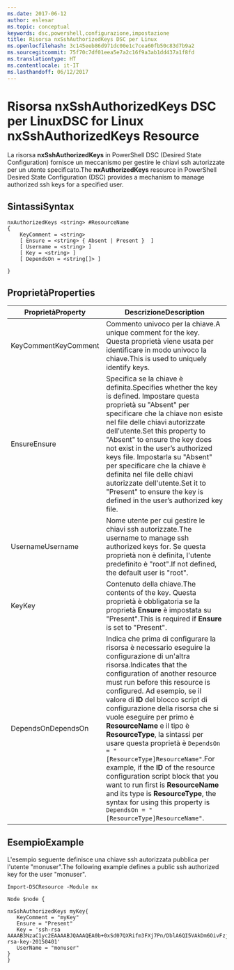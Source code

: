 ```yaml
---
ms.date: 2017-06-12
author: eslesar
ms.topic: conceptual
keywords: dsc,powershell,configurazione,impostazione
title: Risorsa nxSshAuthorizedKeys DSC per Linux
ms.openlocfilehash: 3c145eeb86d971dc00e1c7cea60fb50c83d7b9a2
ms.sourcegitcommit: 75f70c7df01eea5e7a2c16f9a3ab1dd437a1f8fd
ms.translationtype: HT
ms.contentlocale: it-IT
ms.lasthandoff: 06/12/2017
---
```

# <a name="dsc-for-linux-nxsshauthorizedkeys-resource"></a><span data-ttu-id="26c21-103">Risorsa nxSshAuthorizedKeys DSC per Linux</span><span class="sxs-lookup"><span data-stu-id="26c21-103">DSC for Linux nxSshAuthorizedKeys Resource</span></span>

<span data-ttu-id="26c21-104">La risorsa **nxSshAuthorizedKeys** in PowerShell DSC (Desired State Configuration) fornisce un meccanismo per gestire le chiavi ssh autorizzate per un utente specificato.</span><span class="sxs-lookup"><span data-stu-id="26c21-104">The **nxAuthorizedKeys** resource in PowerShell Desired State Configuration (DSC) provides a mechanism to manage authorized ssh keys for a specified user.</span></span>

## <a name="syntax"></a><span data-ttu-id="26c21-105">Sintassi</span><span class="sxs-lookup"><span data-stu-id="26c21-105">Syntax</span></span>

```
nxAuthorizedKeys <string> #ResourceName
{
    KeyComment = <string>
    [ Ensure = <string> { Absent | Present }  ]
    [ Username = <string> ]
    [ Key = <string> ]
    [ DependsOn = <string[]> ]

}
```

## <a name="properties"></a><span data-ttu-id="26c21-106">Proprietà</span><span class="sxs-lookup"><span data-stu-id="26c21-106">Properties</span></span>

|  <span data-ttu-id="26c21-107">Proprietà</span><span class="sxs-lookup"><span data-stu-id="26c21-107">Property</span></span> |  <span data-ttu-id="26c21-108">Descrizione</span><span class="sxs-lookup"><span data-stu-id="26c21-108">Description</span></span> | 
|---|---|
| <span data-ttu-id="26c21-109">KeyComment</span><span class="sxs-lookup"><span data-stu-id="26c21-109">KeyComment</span></span>| <span data-ttu-id="26c21-110">Commento univoco per la chiave.</span><span class="sxs-lookup"><span data-stu-id="26c21-110">A unique comment for the key.</span></span> <span data-ttu-id="26c21-111">Questa proprietà viene usata per identificare in modo univoco la chiave.</span><span class="sxs-lookup"><span data-stu-id="26c21-111">This is used to uniquely identify keys.</span></span>| 
| <span data-ttu-id="26c21-112">Ensure</span><span class="sxs-lookup"><span data-stu-id="26c21-112">Ensure</span></span>| <span data-ttu-id="26c21-113">Specifica se la chiave è definita.</span><span class="sxs-lookup"><span data-stu-id="26c21-113">Specifies whether the key is defined.</span></span> <span data-ttu-id="26c21-114">Impostare questa proprietà su "Absent" per specificare che la chiave non esiste nel file delle chiavi autorizzate dell'utente.</span><span class="sxs-lookup"><span data-stu-id="26c21-114">Set this property to "Absent" to ensure the key does not exist in the user’s authorized keys file.</span></span> <span data-ttu-id="26c21-115">Impostarla su "Absent" per specificare che la chiave è definita nel file delle chiavi autorizzate dell'utente.</span><span class="sxs-lookup"><span data-stu-id="26c21-115">Set it to "Present" to ensure the key is defined in the user’s authorized key file.</span></span>| 
| <span data-ttu-id="26c21-116">Username</span><span class="sxs-lookup"><span data-stu-id="26c21-116">Username</span></span>| <span data-ttu-id="26c21-117">Nome utente per cui gestire le chiavi ssh autorizzate.</span><span class="sxs-lookup"><span data-stu-id="26c21-117">The username to manage ssh authorized keys for.</span></span> <span data-ttu-id="26c21-118">Se questa proprietà non è definita, l'utente predefinito è "root".</span><span class="sxs-lookup"><span data-stu-id="26c21-118">If not defined, the default user is "root".</span></span>| 
| <span data-ttu-id="26c21-119">Key</span><span class="sxs-lookup"><span data-stu-id="26c21-119">Key</span></span>| <span data-ttu-id="26c21-120">Contenuto della chiave.</span><span class="sxs-lookup"><span data-stu-id="26c21-120">The contents of the key.</span></span> <span data-ttu-id="26c21-121">Questa proprietà è obbligatoria se la proprietà **Ensure** è impostata su "Present".</span><span class="sxs-lookup"><span data-stu-id="26c21-121">This is required if **Ensure** is set to "Present".</span></span>| 
| <span data-ttu-id="26c21-122">DependsOn</span><span class="sxs-lookup"><span data-stu-id="26c21-122">DependsOn</span></span> | <span data-ttu-id="26c21-123">Indica che prima di configurare la risorsa è necessario eseguire la configurazione di un'altra risorsa.</span><span class="sxs-lookup"><span data-stu-id="26c21-123">Indicates that the configuration of another resource must run before this resource is configured.</span></span> <span data-ttu-id="26c21-124">Ad esempio, se il valore di **ID** del blocco script di configurazione della risorsa che si vuole eseguire per primo è **ResourceName** e il tipo è **ResourceType**, la sintassi per usare questa proprietà è `DependsOn = "[ResourceType]ResourceName"`.</span><span class="sxs-lookup"><span data-stu-id="26c21-124">For example, if the **ID** of the resource configuration script block that you want to run first is **ResourceName** and its type is **ResourceType**, the syntax for using this property is `DependsOn = "[ResourceType]ResourceName"`.</span></span>| 

## <a name="example"></a><span data-ttu-id="26c21-125">Esempio</span><span class="sxs-lookup"><span data-stu-id="26c21-125">Example</span></span>

<span data-ttu-id="26c21-126">L'esempio seguente definisce una chiave ssh autorizzata pubblica per l'utente "monuser".</span><span class="sxs-lookup"><span data-stu-id="26c21-126">The following example defines a public ssh authorized key for the user "monuser".</span></span>

```
Import-DSCResource -Module nx 

Node $node {

nxSshAuthorizedKeys myKey{
   KeyComment = "myKey"
   Ensure = "Present"
   Key = 'ssh-rsa AAAAB3NzaC1yc2EAAAABJQAAAQEA0b+0xSd07QXRifm3FXj7Pn/DblA6QI5VAkDm6OivFzj3U6qGD1VJ6AAxWPCyMl/qhtpRtxZJDu/TxD8AyZNgc8aN2CljN1hOMbBRvH2q5QPf/nCnnJRaGsrxIqZjyZdYo9ZEEzjZUuMDM5HI1LA9B99k/K6PK2Bc1NLivpu7nbtVG2tLOQs+GefsnHuetsRMwo/+c3LtwYm9M0XfkGjYVCLO4CoFuSQpvX6AB3TedUy6NZ0iuxC0kRGg1rIQTwSRcw+McLhslF0drs33fw6tYdzlLBnnzimShMuiDWiT37WqCRovRGYrGCaEFGTG2e0CN8Co8nryXkyWc6NSDNpMzw== rsa-key-20150401'
   UserName = "monuser"
} 
}
```

